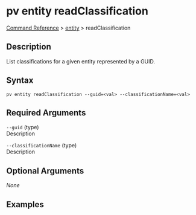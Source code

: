 # pv entity readClassification
[Command Reference](../../../README.md#command-reference) > [entity](./main.md) > readClassification

## Description
List classifications for a given entity represented by a GUID.

## Syntax
```
pv entity readClassification --guid=<val> --classificationName=<val>
```

## Required Arguments
`--guid` (type)  
Description

`--classificationName` (type)  
Description

## Optional Arguments
*None*

## Examples
```powershell

```